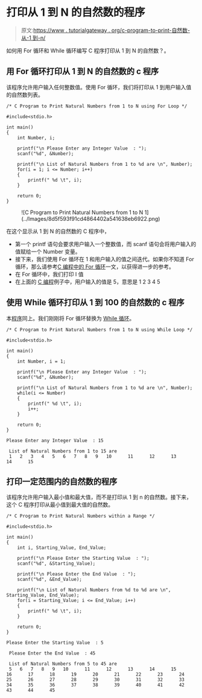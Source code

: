 # 打印从 1 到 N 的自然数的程序

> 原文:[https://www . tutorialgateway . org/c-program-to-print-自然数-从-1 到-n/](https://www.tutorialgateway.org/c-program-to-print-natural-numbers-from-1-to-n/)

如何用 For 循环和 While 循环编写 C 程序打印从 1 到 N 的自然数？。

## 用 For 循环打印从 1 到 N 的自然数的 c 程序

该程序允许用户输入任何整数值。使用 For 循环，我们将打印从 1 到用户输入值的自然数列表。

```
/* C Program to Print Natural Numbers from 1 to N using For Loop */

#include<stdio.h>

int main()
{
  	int Number, i;

  	printf("\n Please Enter any Integer Value  : ");
  	scanf("%d", &Number);

  	printf("\n List of Natural Numbers from 1 to %d are \n", Number);  	
	for(i = 1; i <= Number; i++)
  	{
    	printf(" %d \t", i);
  	}

  	return 0;
}
```

<figure class="wp-block-image">![C Program to Print Natural Numbers from 1 to N 1](../Images/8d5f593f91cd4864402a541638eb6922.png)</figure>

在这个显示从 1 到 N 的自然数的 C 程序中，

*   第一个 printf 语句会要求用户输入一个整数值，而 scanf 语句会将用户输入的值赋给一个 Number 变量。
*   接下来，我们使用 For 循环在 1 和用户输入的值之间迭代。如果你不知道 For 循环，那么请参考[C 编程中的 For 循环](https://www.tutorialgateway.org/for-loop-in-c-programming/)一文，以获得进一步的参考。
*   在 For 循环中，我们打印 I 值
*   在上面的 [C 编程](https://www.tutorialgateway.org/c-programming/)例子中，用户输入的值是 5，意思是 1 2 3 4 5

## 使用 While 循环打印从 1 到 100 的自然数的 c 程序

本[程序](https://www.tutorialgateway.org/c-programming-examples/)同上。我们刚刚将 For 循环替换为 [While 循环](https://www.tutorialgateway.org/while-loop-in-c/)。

```
/* C Program to Print Natural Numbers from 1 to N using While Loop */

#include<stdio.h>

int main()
{
  	int Number, i = 1;

  	printf("\n Please Enter any Integer Value  : ");
  	scanf("%d", &Number);

  	printf("\n List of Natural Numbers from 1 to %d are \n", Number);  	
	while(i <= Number)
  	{
    	printf(" %d \t", i);
    	i++;
  	}

  	return 0;
}
```

```
Please Enter any Integer Value  : 15

 List of Natural Numbers from 1 to 15 are 
 1 	 2 	 3 	 4 	 5 	 6 	 7 	 8 	 9 	 10 	 11 	 12 	 13 	 14 	 15
```

## 打印一定范围内的自然数的程序

该程序允许用户输入最小值和最大值，而不是打印从 1 到 n 的自然数。接下来，这个 C 程序打印从最小值到最大值的自然数。

```
/* C Program to Print Natural Numbers within a Range */

#include<stdio.h>

int main()
{
  	int i, Starting_Value, End_Value;

  	printf("\n Please Enter the Starting Value  : ");
  	scanf("%d", &Starting_Value);

  	printf("\n Please Enter the End Value  : ");
  	scanf("%d", &End_Value);  	

  	printf("\n List of Natural Numbers from %d to %d are \n", Starting_Value, End_Value);  	
	for(i = Starting_Value; i <= End_Value; i++)
  	{
    	printf(" %d \t", i);
  	}

  	return 0;
}
```

```
Please Enter the Starting Value  : 5

 Please Enter the End Value  : 45

 List of Natural Numbers from 5 to 45 are 
 5 	 6 	 7 	 8 	 9 	 10 	 11 	 12 	 13 	 14 	 15 	 16 	 17 	 18 	 19 	 20 	 21 	 22 	 23 	 24 	 25 	 26 	 27 	 28 	 29 	 30 	 31 	 32 	 33 	 34 	 35 	 36 	 37 	 38 	 39 	 40 	 41 	 42 	 43 	 44 	 45 
```